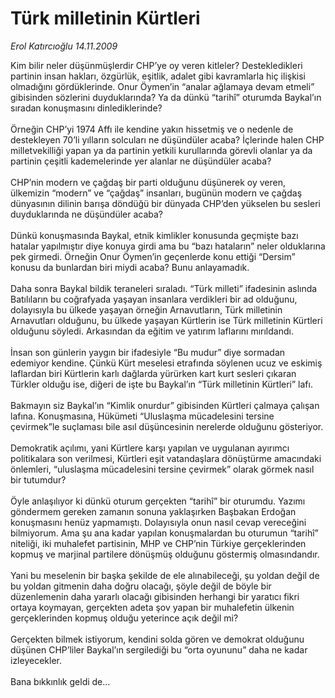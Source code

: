 # Türk milletinin Kürtleri

*Erol Katırcıoğlu 14.11.2009*

<div class="taraf_structure_2col_1zq">
<div class="margen_n">



 <p>Kim bilir neler düşünmüşlerdir CHP’ye oy veren kitleler? Destekledikleri partinin insan hakları, özgürlük, eşitlik, adalet gibi kavramlarla hiç ilişkisi olmadığını gördüklerinde. Onur Öymen’in “analar ağlamaya devam etmeli” gibisinden sözlerini duyduklarında? Ya da dünkü “tarihî” oturumda Baykal’ın sıradan konuşmasını dinlediklerinde? <br/><br/>Örneğin CHP’yi 1974 Affı ile kendine yakın hissetmiş ve o nedenle de destekleyen 70’li yılların solcuları ne düşündüler acaba? İçlerinde halen CHP milletvekilliği yapan ya da partinin yetkili kurullarında görevli olanlar ya da partinin çeşitli kademelerinde yer alanlar ne düşündüler acaba? <br/><br/>CHP’nin modern ve çağdaş bir parti olduğunu düşünerek oy veren, ülkemizin “modern” ve “çağdaş” insanları, bugünün modern ve çağdaş dünyasının dilinin barışa döndüğü bir dünyada CHP’den yükselen bu sesleri duyduklarında ne düşündüler acaba? <br/><br/>Dünkü konuşmasında Baykal, etnik kimlikler konusunda geçmişte bazı hatalar yapılmıştır diye konuya girdi ama bu “bazı hataların” neler olduklarına pek girmedi. Örneğin Onur Öymen’in geçenlerde konu ettiği “Dersim” konusu da bunlardan biri miydi acaba? Bunu anlayamadık. <br/><br/>Daha sonra Baykal bildik teraneleri sıraladı. “Türk milleti” ifadesinin aslında Batılıların bu coğrafyada yaşayan insanlara verdikleri bir ad olduğunu, dolayısıyla bu ülkede yaşayan örneğin Arnavutların, Türk milletinin Arnavutları olduğunu, bu ülkede yaşayan Kürtlerin ise Türk milletinin Kürtleri olduğunu söyledi. Arkasından da eğitim ve yatırım laflarını mırıldandı. <br/><br/>İnsan son günlerin yaygın bir ifadesiyle “Bu mudur” diye sormadan edemiyor kendine. Çünkü Kürt meselesi etrafında söylenen ucuz ve eskimiş laflardan biri Kürtlerin karlı dağlarda yürürken kart kurt sesleri çıkaran Türkler olduğu ise, diğeri de işte bu Baykal’ın “Türk milletinin Kürtleri” lafı. <br/><br/>Bakmayın siz Baykal’ın “Kimlik onurdur” gibisinden Kürtleri çalmaya çalışan lafına. Konuşmasına, Hükümeti “Uluslaşma mücadelesini tersine çevirmek”le suçlaması bile asıl düşüncesinin nerelerde olduğunu gösteriyor. <br/><br/>Demokratik açılımı, yani Kürtlere karşı yapılan ve uygulanan ayırımcı politikalara son verilmesi, Kürtleri eşit vatandaşlara dönüştürme amacındaki önlemleri, “uluslaşma mücadelesini tersine çevirmek” olarak görmek nasıl bir tutumdur? <br/><br/>Öyle anlaşılıyor ki dünkü oturum gerçekten “tarihî” bir oturumdu. Yazımı göndermem gereken zamanın sonuna yaklaşırken Başbakan Erdoğan konuşmasını henüz yapmamıştı. Dolayısıyla onun nasıl cevap vereceğini bilmiyorum. Ama şu ana kadar yapılan konuşmalardan bu oturumun “tarihî” niteliği, iki muhalefet partisinin, MHP ve CHP’nin Türkiye gerçeklerinden kopmuş ve marjinal partilere dönüşmüş olduğunu göstermiş olmasındandır. <br/><br/>Yani bu meselenin bir başka şekilde de ele alınabileceği, şu yoldan değil de bu yoldan gitmenin daha doğru olacağı, şöyle değil de böyle bir düzenlemenin daha yararlı olacağı gibisinden herhangi bir yaratıcı fikri ortaya koymayan, gerçekten adeta şov yapan bir muhalefetin ülkenin gerçeklerinden kopmuş olduğu yeterince açık değil mi? <br/><br/>Gerçekten bilmek istiyorum, kendini solda gören ve demokrat olduğunu düşünen CHP’liler Baykal’ın sergilediği bu “orta oyununu” daha ne kadar izleyecekler. <br/><br/>Bana bıkkınlık geldi de...</p>
<br/>
<br/>
<br/>



<br/>


<div id="taraf_not">
</div>

</div>


</div>
